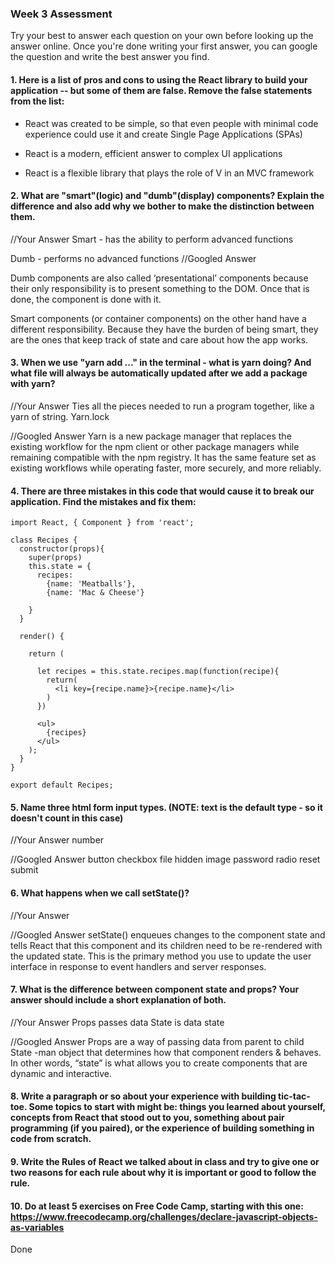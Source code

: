 ### Week 3 Assessment

Try your best to answer each question on your own before looking up the answer online. Once you're done writing your first answer, you can google the question and write the best answer you find.

#### 1. Here is a list of pros and cons to using the React library to build your application -- but some of them are false. Remove the false statements from the list:

- React was created to be simple, so that even people with minimal code experience could use it and create Single Page Applications (SPAs)
- React is a modern, efficient answer to complex UI applications

- React is a flexible library that plays the role of V in an MVC framework


 #### 2. What are "smart"(logic) and "dumb"(display) components? Explain the difference and also add why we bother to make the distinction between them.


 //Your Answer
 Smart - has the ability to perform advanced functions

Dumb - performs no advanced functions
 //Googled Answer

 Dumb components are also called ‘presentational’ components because their only responsibility is to present something to the DOM. Once that is done, the component is done with it.

Smart components (or container components) on the other hand have a different responsibility. Because they have the burden of being smart, they are the ones that keep track of state and care about how the app works.

#### 3. When we use "yarn add ..." in the terminal - what is yarn doing? And what file will always be automatically updated after we add a package with yarn?


 //Your Answer
 Ties all the pieces needed to run a program together, like a yarn of string.  Yarn.lock


 //Googled Answer
Yarn is a new package manager that replaces the existing workflow for the npm client or other package managers while remaining compatible with the npm registry. It has the same feature set as existing workflows while operating faster, more securely, and more reliably.

#### 4. There are three mistakes in this code that would cause it to break our application. Find the mistakes and fix them:

    import React, { Component } from 'react';

    class Recipes {
      constructor(props){
        super(props)
        this.state = {
          recipes:
            {name: 'Meatballs'},
            {name: 'Mac & Cheese'}

        }
      }

      render() {

        return (

          let recipes = this.state.recipes.map(function(recipe){
            return(
              <li key={recipe.name}>{recipe.name}</li>
            )
          })

          <ul>
            {recipes}
          </ul>
        );
      }
    }

    export default Recipes;

#### 5. Name three html form input types. (NOTE: text is the default type - so it doesn't count in this case)

 //Your Answer
number

 //Googled Answer
 button
 checkbox
 file
 hidden
 image
 password
 radio
 reset
 submit


 #### 6. What happens when we call setState()?

 //Your Answer


 //Googled Answer
setState() enqueues changes to the component state and tells React that this component and its children need to be re-rendered with the updated state. This is the primary method you use to update the user interface in response to event handlers and server responses.

 #### 7. What is the difference between component state and props? Your answer should include a short explanation of both.


 //Your Answer
Props passes data
State is data state

 //Googled Answer
Props are a way of passing data from parent to child
State -man object that determines how that component renders & behaves. In other words, “state” is what allows you to create components that are dynamic and interactive.

#### 8. Write a paragraph or so about your experience with building tic-tac-toe. Some topics to start with might be: things you learned about yourself, concepts from React that stood out to you, something about pair programming (if you paired), or the experience of building something in code from scratch.


#### 9. Write the Rules of React we talked about in class and try to give one or two reasons for each rule about why it is important or good to follow the rule.

#### 10. Do at least 5 exercises on Free Code Camp, starting with this one: https://www.freecodecamp.org/challenges/declare-javascript-objects-as-variables

Done

